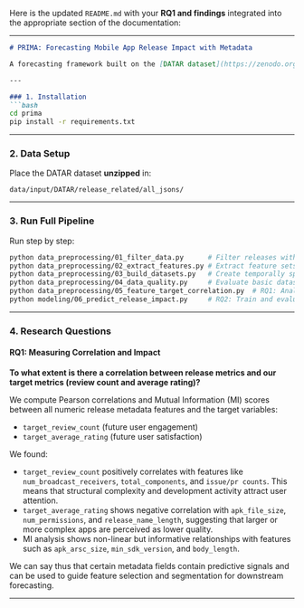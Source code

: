 Here is the updated `README.md` with your **RQ1 and findings** integrated into the appropriate section of the documentation:

---

````markdown
# PRIMA: Forecasting Mobile App Release Impact with Metadata

A forecasting framework built on the [DATAR dataset](https://zenodo.org/records/10579421) to predict release success using **pre-release metadata** and XGBoost models, with proper temporal validation.

---

### 1. Installation
```bash
cd prima
pip install -r requirements.txt
````

---

### 2. Data Setup

Place the DATAR dataset **unzipped** in:

```
data/input/DATAR/release_related/all_jsons/
```

---

### 3. Run Full Pipeline

Run step by step:

```bash
python data_preprocessing/01_filter_data.py      # Filter releases with reviews (takes a while)
python data_preprocessing/02_extract_features.py # Extract feature sets from raw release metadata
python data_preprocessing/03_build_datasets.py   # Create temporally split train/test datasets
python data_preprocessing/04_data_quality.py     # Evaluate basic dataset structure and integrity
python data_preprocessing/05_feature_target_correlation.py  # RQ1: Analyze correlations between features and outcomes
python modeling/06_predict_release_impact.py     # RQ2: Train and evaluate forecasting models --> still in dev
```

---

### 4. Research Questions

#### RQ1: Measuring Correlation and Impact

**To what extent is there a correlation between release metrics and our target metrics (review count and average rating)?**

We compute Pearson correlations and Mutual Information (MI) scores between all numeric release metadata features and the target variables:

* `target_review_count` (future user engagement)
* `target_average_rating` (future user satisfaction)

We found:

* `target_review_count` positively correlates with features like `num_broadcast_receivers`, `total_components`, and `issue/pr counts`. This means that structural complexity and development activity attract user attention.
* `target_average_rating` shows negative correlation with `apk_file_size`, `num_permissions`, and `release_name_length`, suggesting that larger or more complex apps are perceived as lower quality.
* MI analysis shows non-linear but informative relationships with features such as `apk_arsc_size`, `min_sdk_version`, and `body_length`.

We can say thus that certain metadata fields contain predictive signals and can be used to guide feature selection and segmentation for downstream forecasting.

---
